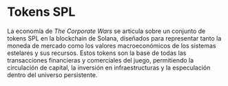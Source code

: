 # Tokens SPL

La economía de _The Corporate Wars_ se articula sobre un conjunto de tokens SPL en la blockchain de Solana, diseñados para representar tanto la moneda de mercado como los valores macroeconómicos de los sistemas estelares y sus recursos. Estos tokens son la base de todas las transacciones financieras y comerciales del juego, permitiendo la circulación de capital, la inversión en infraestructuras y la especulación dentro del universo persistente.
